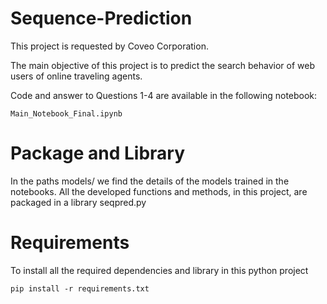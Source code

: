# Sequence-Prediction

This project is requested by Coveo Corporation.

The main objective of this project is to predict the search behavior of web users of online traveling agents.  

Code and answer to Questions 1-4 are available in the following notebook:

```Main_Notebook_Final.ipynb```

# Package and Library

In the paths models/  we find the details of the models trained in the notebooks. 
All the developed functions and methods, in this project, are packaged in a library seqpred.py


# Requirements 

To install all the required dependencies and library in this python project

```pip install -r requirements.txt```
